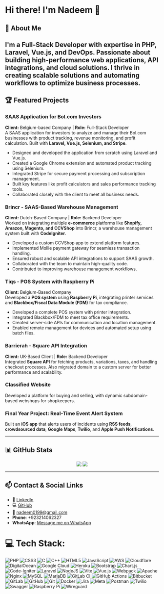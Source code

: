 # Hi there! I'm Nadeem 👋

## 🚀 About Me
I'm a **Full-Stack Developer** with expertise in **PHP, Laravel, Vue.js, and DevOps**. Passionate about building high-performance web applications, API integrations, and cloud solutions. I thrive in creating scalable solutions and automating workflows to optimize business processes.
---

## 🏆 Featured Projects

### **SAAS Application for Bol.com Investors**
**Client:** Belgium-based Company | **Role:** Full-Stack Developer  
A SAAS application for investors to analyze and manage their Bol.com businesses with product tracking, revenue monitoring, and profit calculation. Built with **Laravel, Vue.js, Selenium, and Stripe**.
- Designed and developed the application from scratch using Laravel and Vue.js.
- Created a Google Chrome extension and automated product tracking using Selenium.
- Integrated Stripe for secure payment processing and subscription management.
- Built key features like profit calculators and sales performance tracking tools.
- Collaborated closely with the client to meet all business needs.

### **Brincr - SAAS-Based Warehouse Management**
**Client:** Dutch-Based Company | **Role:** Backend Developer  
Worked on integrating multiple **e-commerce** platforms like **Shopify, Amazon, Magento, and CCVShop** into Brincr, a warehouse management system built with **CodeIgniter**.
- Developed a custom CCVShop app to extend platform features.
- Implemented Mollie payment gateway for seamless transaction handling.
- Ensured robust and scalable API integrations to support SAAS growth.
- Collaborated with the team to maintain high-quality code.
- Contributed to improving warehouse management workflows.

### **Tiqs - POS System with Raspberry Pi**
**Client:** Belgium-Based Company  
Developed a **POS system** using **Raspberry Pi**, integrating printer services and **Blackbox/Fiscal Data Module (FDM)** for tax compliance.
- Developed a complete POS system with printer integration.
- Integrated Blackbox/FDM to meet tax office requirements.
- Created server-side APIs for communication and location management.
- Enabled remote management for devices and automated setup using batch files.

### **Barrierah - Square API Integration**
**Client:** UK-Based Client | **Role:** Backend Developer  
Integrated **Square API** for fetching products, variations, taxes, and handling checkout processes. Also migrated domain to a custom server for better performance and scalability.

### **Classified Website**
Developed a platform for buying and selling, with dynamic subdomain-based webshops for shopkeepers.

### **Final Year Project: Real-Time Event Alert System**
Built an **iOS app** that alerts users of incidents using **RSS feeds**, **crowdsourced data**, **Google Maps**, **Twilio**, and **Apple Push Notifications**.

---

## 📊 GitHub Stats

<p align="center">
  <img src="https://github-readme-stats.vercel.app/api?username=nadeem0199&show_icons=true&theme=tokyonight" />
  <img src="https://github-readme-stats.vercel.app/api/top-langs/?username=nadeem0199&layout=compact&theme=tokyonight" />
</p>

---

## 📫 Contact & Social Links

- 💼 [LinkedIn](https://www.linkedin.com/in/nadeem0199/)
- 💻 [GitHub](https://github.com/nadeem0199)
- 📧 nadeem0199@gmail.com
- **Phone**: +923214062327
- **WhatsApp**: [Message me on WhatsApp](https://wa.me/+923214062327)

# 💻 Tech Stack:
![PHP](https://img.shields.io/badge/php-%23777BB4.svg?style=for-the-badge&logo=php&logoColor=white)
![CSS3](https://img.shields.io/badge/css3-%231572B6.svg?style=for-the-badge&logo=css3&logoColor=white)
![C](https://img.shields.io/badge/c-%2300599C.svg?style=for-the-badge&logo=c&logoColor=white)
![C++](https://img.shields.io/badge/c++-%2300599C.svg?style=for-the-badge&logo=c%2B%2B&logoColor=white)
![HTML5](https://img.shields.io/badge/html5-%23E34F26.svg?style=for-the-badge&logo=html5&logoColor=white)
![JavaScript](https://img.shields.io/badge/javascript-%23323330.svg?style=for-the-badge&logo=javascript&logoColor=%23F7DF1E)
![AWS](https://img.shields.io/badge/AWS-%23FF9900.svg?style=for-the-badge&logo=amazon-aws&logoColor=white)
![Cloudflare](https://img.shields.io/badge/Cloudflare-F38020?style=for-the-badge&logo=Cloudflare&logoColor=white)
![DigitalOcean](https://img.shields.io/badge/DigitalOcean-%230167ff.svg?style=for-the-badge&logo=digitalOcean&logoColor=white)
![Google Cloud](https://img.shields.io/badge/GoogleCloud-%234285F4.svg?style=for-the-badge&logo=google-cloud&logoColor=white)
![Heroku](https://img.shields.io/badge/heroku-%23430098.svg?style=for-the-badge&logo=heroku&logoColor=white)
![Bootstrap](https://img.shields.io/badge/bootstrap-%238511FA.svg?style=for-the-badge&logo=bootstrap&logoColor=white)
![Chart.js](https://img.shields.io/badge/chart.js-F5788D.svg?style=for-the-badge&logo=chart.js&logoColor=white)
![Code-Igniter](https://img.shields.io/badge/CodeIgniter-%23EF4223.svg?style=for-the-badge&logo=codeIgniter&logoColor=white)
![Laravel](https://img.shields.io/badge/laravel-%23FF2D20.svg?style=for-the-badge&logo=laravel&logoColor=white)
![NodeJS](https://img.shields.io/badge/node.js-6DA55F?style=for-the-badge&logo=node.js&logoColor=white)
![Vite](https://img.shields.io/badge/vite-%23646CFF.svg?style=for-the-badge&logo=vite&logoColor=white)
![Vue.js](https://img.shields.io/badge/vue.js-%2335495e.svg?style=for-the-badge&logo=vuedotjs&logoColor=%234FC08D)
![Webpack](https://img.shields.io/badge/webpack-%238DD6F9.svg?style=for-the-badge&logo=webpack&logoColor=black)
![Apache](https://img.shields.io/badge/apache-%23D42029.svg?style=for-the-badge&logo=apache&logoColor=white)
![Nginx](https://img.shields.io/badge/nginx-%23009639.svg?style=for-the-badge&logo=nginx&logoColor=white)
![MySQL](https://img.shields.io/badge/mysql-4479A1.svg?style=for-the-badge&logo=mysql&logoColor=white)
![MariaDB](https://img.shields.io/badge/MariaDB-003545?style=for-the-badge&logo=mariadb&logoColor=white)
![GitLab CI](https://img.shields.io/badge/gitlab%20CI-%23181717.svg?style=for-the-badge&logo=gitlab&logoColor=white)
![GitHub Actions](https://img.shields.io/badge/github%20actions-%232671E5.svg?style=for-the-badge&logo=githubactions&logoColor=white)
![Bitbucket](https://img.shields.io/badge/bitbucket-%230047B3.svg?style=for-the-badge&logo=bitbucket&logoColor=white)
![GitLab](https://img.shields.io/badge/gitlab-%23181717.svg?style=for-the-badge&logo=gitlab&logoColor=white)
![GitHub](https://img.shields.io/badge/github-%23121011.svg?style=for-the-badge&logo=github&logoColor=white)
![Git](https://img.shields.io/badge/git-%23F05033.svg?style=for-the-badge&logo=git&logoColor=white)
![Docker](https://img.shields.io/badge/docker-%230db7ed.svg?style=for-the-badge&logo=docker&logoColor=white)
![Jira](https://img.shields.io/badge/jira-%230A0FFF.svg?style=for-the-badge&logo=jira&logoColor=white)
![Meta](https://img.shields.io/badge/Meta-%230467DF.svg?style=for-the-badge&logo=Meta&logoColor=white)
![Postman](https://img.shields.io/badge/Postman-FF6C37?style=for-the-badge&logo=postman&logoColor=white)
![Twilio](https://img.shields.io/badge/Twilio-F22F46?style=for-the-badge&logo=Twilio&logoColor=white)
![Swagger](https://img.shields.io/badge/-Swagger-%23Clojure?style=for-the-badge&logo=swagger&logoColor=white)
![Raspberry Pi](https://img.shields.io/badge/-RaspberryPi-C51A4A?style=for-the-badge&logo=Raspberry-Pi)
![Wireguard](https://img.shields.io/badge/wireguard-%2388171A.svg?style=for-the-badge&logo=wireguard&logoColor=white)
